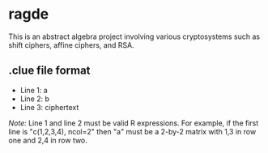 # ragde
This is an abstract algebra project involving various cryptosystems such as shift ciphers, affine ciphers, and RSA.

## .clue file format

+ Line 1: a
+ Line 2: b
+ Line 3: ciphertext

*Note:* Line 1 and line 2 must be valid R expressions. For example, if the first line is "c(1,2,3,4), ncol=2" then "a" must be a 2-by-2 matrix with 1,3 in row one and 2,4 in row two.
